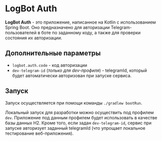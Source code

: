 # LogBot Auth

**LogBot Auth** - это приложение, написанное на Kotlin с использованием Spring Boot. Оно предназначено для авторизации
Telegram-пользователей в боте по заданному коду, а также для проверки состояния их авторизации.

## Дополнительные параметры

* `logbot.auth.code` - код авторизации
* `dev-telegram-id` (_только для dev-профиля_) - telegramId, который будет автоматически авторизован при запуске
  сервиса.

## Запуск

Запуск осуществляется при помощи команды `./gradlew bootRun`.

Локальный запуск для разработки можно осуществить под профилем `dev`. Приложение под данным профилем будет использовать
в качестве базы данных H2. Кроме того, если задан `dev-telegram-id`, сервис при запуске авторизует заданный telegramId
(что упрощает локальное тестирование веб-приложения).